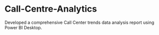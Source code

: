 # Call-Centre-Analytics
Developed a comprehensive Call Center trends data analysis report using Power BI Desktop.

